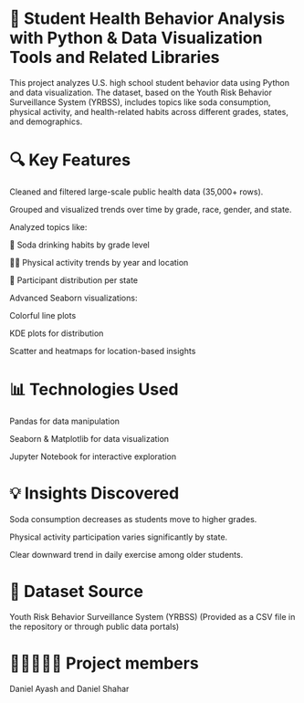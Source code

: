 # 🧪 Student Health Behavior Analysis with Python & Data Visualization Tools and Related Libraries
This project analyzes U.S. high school student behavior data using Python and data visualization. The dataset, based on the Youth Risk Behavior Surveillance System (YRBSS), includes topics like soda consumption, physical activity, and health-related habits across different grades, states, and demographics.

# 🔍 Key Features
Cleaned and filtered large-scale public health data (35,000+ rows).

Grouped and visualized trends over time by grade, race, gender, and state.

Analyzed topics like:

🥤 Soda drinking habits by grade level

🏃‍♂️ Physical activity trends by year and location

👥 Participant distribution per state

Advanced Seaborn visualizations:

Colorful line plots

KDE plots for distribution

Scatter and heatmaps for location-based insights

# 📊 Technologies Used
Pandas for data manipulation

Seaborn & Matplotlib for data visualization

Jupyter Notebook for interactive exploration

# 💡 Insights Discovered
Soda consumption decreases as students move to higher grades.

Physical activity participation varies significantly by state.

Clear downward trend in daily exercise among older students.

# 📁 Dataset Source
Youth Risk Behavior Surveillance System (YRBSS)
(Provided as a CSV file in the repository or through public data portals)

# 👩🏻‍🤝‍👨🏻 Project members
Daniel Ayash and Daniel Shahar
